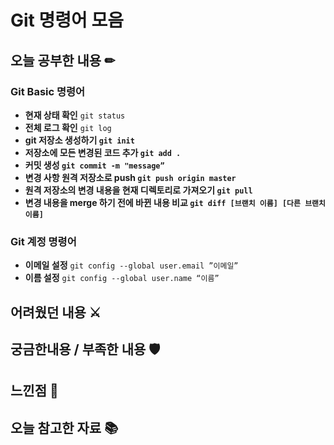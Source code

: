# Git 명령어 모음

## 오늘 공부한 내용 ✏

### Git Basic 명령어

- **현재 상태 확인** `git status`
- **전체 로그 확인** `git log`
- **git 저장소 생성하기 `git init`**
- **저장소에 모든 변경된 코드 추가 `git add .`**
- **커밋 생성 `git commit -m "message”`**
- **변경 사항 원격 저장소로 push `git push origin master`**
- **원격 저장소의 변경 내용을 현재 디렉토리로 가져오기 `git pull`**
- **변경 내용을 merge 하기 전에 바뀐 내용 비교 `git diff [브랜치 이름] [다른 브랜치 이름]`**

### Git 계정 명령어

- **이메일 설정** `git config --global user.email ”이메일”`
- **이름 설정** `git config --global user.name “이름”`

## 어려웠던 내용 ⚔

## 궁금한내용 / 부족한 내용 🛡

## 느낀점 🎯

## 오늘 참고한 자료 📚